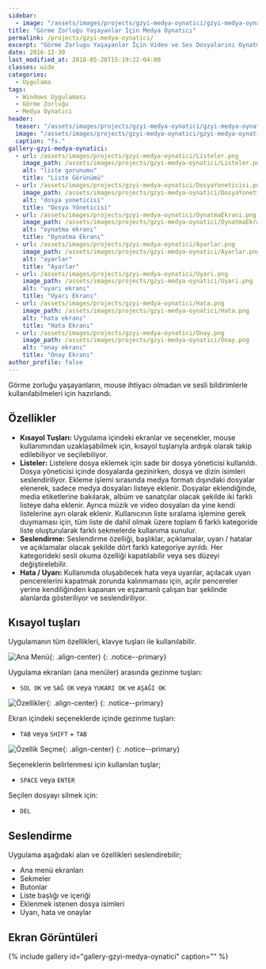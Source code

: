 ```yaml
---
sidebar:
  - image: "/assets/images/projects/gzyi-medya-oynatici/gzyi-medya-oynatici-header.jpg"
title: "Görme Zorluğu Yaşayanlar İçin Medya Oynatıcı"
permalink: /projects/gzyi-medya-oynatici/
excerpt: "Görme Zorlugu Yaşayanlar İçin Video ve Ses Dosyalarını Oynatmak İçin Hazırlanan Medya Oynatıcı Uygulaması."
date: 2016-12-30
last_modified_at: 2018-05-20T15:19:22-04:00
classes: wide
categories:
  - Uygulama
tags:
  - Windows Uygulaması
  - Görme Zorluğu
  - Medya Oynatıcı
header:
  teaser: "/assets/images/projects/gzyi-medya-oynatici/gzyi-medya-oynatici-header.jpg"
  image: "/assets/images/projects/gzyi-medya-oynatici/gzyi-medya-oynatici-header.jpg"
  caption: "fs."
gallery-gzyi-medya-oynatici:
  - url: /assets/images/projects/gzyi-medya-oynatici/Listeler.png
    image_path: /assets/images/projects/gzyi-medya-oynatici/Listeler.png
    alt: "liste gorunumu"
    title: "Liste Görünümü"
  - url: /assets/images/projects/gzyi-medya-oynatici/DosyaYoneticisi.png
    image_path: /assets/images/projects/gzyi-medya-oynatici/DosyaYoneticisi.png
    alt: "dosya yoneticisi"
    title: "Dosya Yöneticisi"
  - url: /assets/images/projects/gzyi-medya-oynatici/OynatmaEkrani.png
    image_path: /assets/images/projects/gzyi-medya-oynatici/OynatmaEkrani.png
    alt: "oynatma ekranı"
    title: "Oynatma Ekranı"
  - url: /assets/images/projects/gzyi-medya-oynatici/Ayarlar.png
    image_path: /assets/images/projects/gzyi-medya-oynatici/Ayarlar.png
    alt: "ayarlar"
    title: "Ayarlar"
  - url: /assets/images/projects/gzyi-medya-oynatici/Uyari.png
    image_path: /assets/images/projects/gzyi-medya-oynatici/Uyari.png
    alt: "uyarı ekranı"
    title: "Uyarı Ekranı"
  - url: /assets/images/projects/gzyi-medya-oynatici/Hata.png
    image_path: /assets/images/projects/gzyi-medya-oynatici/Hata.png
    alt: "hata ekranı"
    title: "Hata Ekranı"
  - url: /assets/images/projects/gzyi-medya-oynatici/Onay.png
    image_path: /assets/images/projects/gzyi-medya-oynatici/Onay.png
    alt: "onay ekranı"
    title: "Onay Ekranı"
author_profile: false
---
```

  
Görme zorluğu yaşayanların, mouse ihtiyacı olmadan ve sesli bildirimlerle kullanılabilmeleri için hazırlandı.

## Özellikler

- **Kısayol Tuşları:** Uygulama içindeki ekranlar ve seçenekler, mouse kullanımından uzaklaşabilmek için, kısayol tuşlarıyla ardışık olarak takip edilebiliyor ve seçilebiliyor.
- **Listeler:** Listelere dosya eklemek için sade bir dosya yöneticisi kullanıldı. Dosya yöneticisi içinde dosyalarda gezinirken, dosya ve dizin isimleri seslendiriliyor. Ekleme işlemi sırasında medya formatı dışındaki dosyalar elenerek, sadece medya dosyaları listeye eklenir. Dosyalar eklendiğinde, media etiketlerine bakılarak, albüm ve sanatçılar olacak şekilde iki farklı listeye daha eklenir. Ayrıca müzik ve video dosyaları da yine kendi listelerine ayrı olarak eklenir. Kullanıcının liste sıralama işlemine gerek duymaması için, tüm liste de dahil olmak üzere toplam 6 farklı kategoride liste oluşturularak farklı sekmelerde kullanıma sunulur.  
- **Seslendirme:** Seslendirme özelliği, başlıklar, açıklamalar, uyarı / hatalar ve açıklamalar olacak şekilde dört farklı kategoriye ayrıldı. Her kategorideki sesli okuma özelliği kapatılabilir veya ses düzeyi değiştirelebilir.  
- **Hata / Uyarı:** Kullanımda oluşabilecek hata veya uyarılar, açılacak uyarı pencerelerini kapatmak zorunda kalınmaması için, açılır pencereler yerine kendiliğinden kapanan ve eşzamanlı çalışan bar şeklinde alanlarda gösteriliyor ve seslendiriliyor.

## Kısayol tuşları

Uygulamanın tüm özellikleri, klavye tuşları ile kullanılabilir.

![Ana Menü](https://firatsoygul.github.io/assets/images/projects/gzyi-medya-oynatici/1.png){: .align-center}
{: .notice--primary}

Uygulama ekranları (ana menüler) arasında gezinme tuşları:

- `SOL OK` ve `SAĞ OK` veya `YUKARI OK` ve `AŞAĞI OK`

![Özellikler](https://firatsoygul.github.io/assets/images/projects/gzyi-medya-oynatici/1_2.png){: .align-center}
{: .notice--primary}

Ekran içindeki seçeneklerde içinde gezinme tuşları:

- `TAB` veya `SHIFT` + `TAB`

![Özellik Seçme](https://firatsoygul.github.io/assets/images/projects/gzyi-medya-oynatici/3_2.png){: .align-center}
{: .notice--primary}

Seçeneklerin belirlenmesi için kullanılan tuşlar;

- `SPACE` veya `ENTER`

Seçilen dosyayı silmek için:

- `DEL`

## Seslendirme

Uygulama aşağıdaki alan ve özellikleri seslendirebilir;

- Ana menü ekranları
- Sekmeler
- Butonlar
- Liste başlığı ve içeriği
- Eklenmek istenen dosya isimleri
- Uyarı, hata ve onaylar

## Ekran Görüntüleri

{% include gallery id="gallery-gzyi-medya-oynatici" caption="" %}